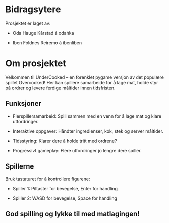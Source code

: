 # Bidragsytere 
Prosjektet er laget av: 

* Oda Hauge Kårstad á odahka

* Iben Foldnes Reiremo á ibenliben 

# Om prosjektet
Velkommen til UnderCooked – en forenklet pygame versjon av det populære spillet Overcooked! Her kan spillere samarbeide for å lage mat, holde styr på ordrer og levere ferdige måltider innen tidsfristen.


## Funksjoner
* Flerspillersamarbeid: Spill sammen med en venn for å lage mat og klare utfordringer.

* Interaktive oppgaver: Håndter ingredienser, kok, stek og server måltider.

* Tidsstyring: Klarer dere å holde tritt med ordrene?

* Progressivt gameplay: Flere utfordringer jo lengre dere spiller.

## Spillerne
Bruk tastaturet for å kontrollere figurene:

* Spiller 1: Piltaster for bevegelse, Enter for handling

* Spiller 2: WASD for bevegelse, Space for handling

## God spilling og lykke til med matlagingen!
